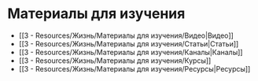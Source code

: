 # Материалы для изучения

- [[3 - Resources/Жизнь/Материалы для изучения/Видео|Видео]]
- [[3 - Resources/Жизнь/Материалы для изучения/Статьи|Статьи]]
- [[3 - Resources/Жизнь/Материалы для изучения/Каналы|Каналы]]
- [[3 - Resources/Жизнь/Материалы для изучения/Курсы]]
- [[3 - Resources/Жизнь/Материалы для изучения/Ресурсы|Ресурсы]]